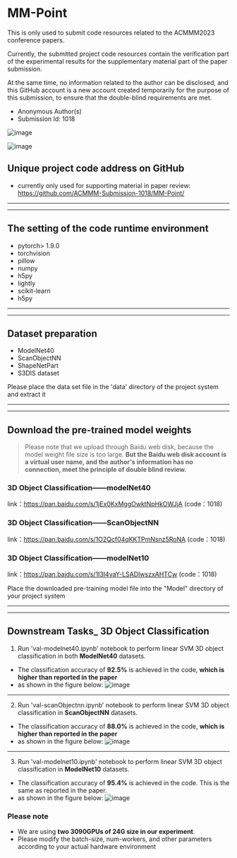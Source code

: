 # MM-Point
This is only used to submit code resources related to the ACMMM2023 conference papers.

Currently, the submitted project code resources contain the verification part of the experimental results for the supplementary material part of the paper submission. 

At the same time, no information related to the author can be disclosed, and this GitHub account is a new account created temporarily for the purpose of this submission, to ensure that the double-blind requirements are met.

- Anonymous Author(s)
- Submission Id: 1018


![image](https://github.com/ACMMM-Submission-1018/MM-Point/assets/133339736/abc05618-91d2-4fb0-8e5e-f39138f52e10)


![image](https://github.com/ACMMM-Submission-1018/MM-Point/assets/133339736/200a9a64-168a-4d1a-bcd7-a0ceb6f6be7a)

## Unique project code address on GitHub 
- currently only used for supporting material in paper review: https://github.com/ACMMM-Submission-1018/MM-Point/

---
---

## The setting of the code runtime environment
- pytorch> 1.9.0
- torchvision
- pillow
- numpy
- h5py
- lightly
- scikit-learn
- h5py

---
---

## Dataset preparation

- ModelNet40
- ScanObjectNN
- ShapeNetPart
- S3DIS dataset

Please place the data set file in the 'data' directory of the project system and extract it

---
---

## Download the pre-trained model weights
> Please note that we upload through Baidu web disk, because the model weight file size is too large. 
**But the Baidu web disk account is a virtual user name, and the author's information has no connection, meet the principle of double blind review.**

### 3D Object Classification——modelNet40
link：https://pan.baidu.com/s/1jEx0KxMggOwktNpHkOWJjA  (code：1018) 

### 3D Object Classification——ScanObjectNN
link：https://pan.baidu.com/s/1O2Qcf04qKKTPmNsnz5RoNA  (code：1018)

### 3D Object Classification——modelNet10
link：https://pan.baidu.com/s/1l3I4vaY-LSADIwszxAHTCw  (code：1018)

Place the downloaded pre-training model file into the "Model" directory of your project system

---
---

## Downstream Tasks_ 3D Object Classification
1. Run 'val-modelnet40.ipynb' notebook to perform linear SVM 3D object classification in both **ModelNet40** datasets.

- The classification accuracy of **92.5%** is achieved in the code, **which is higher than reported in the paper**
- as shown in the figure below:
![image](https://github.com/ACMMM-Submission-1018/MM-Point/assets/133339736/552e553c-8c2b-4e7c-a1da-f83e3a4577ed)

---

2. Run 'val-scanObjectnn.ipynb' notebook to perform linear SVM 3D object classification in **ScanObjectNN** datasets.
- The classification accuracy of **88.0%** is achieved in the code, **which is higher than reported in the paper**
- as shown in the figure below:
![image](https://github.com/ACMMM-Submission-1018/MM-Point/assets/133339736/f8c82945-73d0-4490-893f-1ab3865cba25)

---

3. Run 'val-modelnet10.ipynb' notebook to perform linear SVM 3D object classification in **ModelNet10** datasets.
- The classification accuracy of **95.4%** is achieved in the code. This is the same as reported in the paper.
- as shown in the figure below:
![image](https://github.com/ACMMM-Submission-1018/MM-Point/assets/133339736/19773ea2-81ac-4f3b-b048-f856cb6370df)

### Please note 
- We are using **two 3090GPUs of 24G size in our experiment**. 
- Please modify the batch-size, num-workers, and other parameters according to your actual hardware environment
